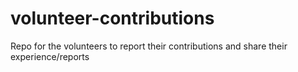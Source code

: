 # volunteer-contributions
Repo for the volunteers to report their contributions and share their experience/reports
